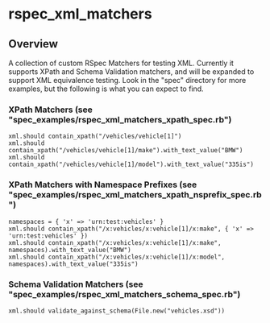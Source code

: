 rspec\_xml\_matchers
====================

Overview
--------

A collection of custom RSpec Matchers for testing XML. Currently it supports XPath and Schema
Validation matchers, and will be expanded to support XML equivalence testing. Look in the "spec"
directory for more examples, but the following is what you can expect to find.

### XPath Matchers (see "spec\_examples/rspec\_xml\_matchers\_xpath\_spec.rb") ###

	xml.should contain_xpath("/vehicles/vehicle[1]")
	xml.should contain_xpath("/vehicles/vehicle[1]/make").with_text_value("BMW")
	xml.should contain_xpath("/vehicles/vehicle[1]/model").with_text_value("335is")

### XPath Matchers with Namespace Prefixes (see "spec\_examples/rspec\_xml\_matchers\_xpath\_nsprefix\_spec.rb") ###

	namespaces = { 'x' => 'urn:test:vehicles' }
	xml.should contain_xpath("/x:vehicles/x:vehicle[1]/x:make", { 'x' => 'urn:test:vehicles' })
	xml.should contain_xpath("/x:vehicles/x:vehicle[1]/x:make", namespaces).with_text_value("BMW")
	xml.should contain_xpath("/x:vehicles/x:vehicle[1]/x:model", namespaces).with_text_value("335is")

### Schema Validation Matchers (see "spec\_examples/rspec\_xml\_matchers\_schema\_spec.rb") ###

	xml.should validate_against_schema(File.new("vehicles.xsd"))
